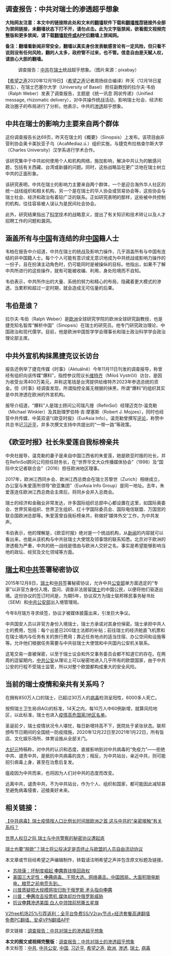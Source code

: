  <h2>调查报告：中共对瑞士的渗透超乎想象</h2> <p class="notice"><b>大陆网友注意：本文中的链接除此处和文末的<a href="https://github.com/bannedbook/fanqiang" >翻墙</a>软件下载和<a href="https://github.com/killgcd/justmysocks/blob/master/README.md">翻墙推荐</a>链接外全部为禁网链接，未翻墙状态下打不开，请勿点击。此为文字版禁闻，欲看图文视频完整版和更多禁闻，请下载<a href="https://github.com/bannedbook/fanqiang">翻墙软件或APP</a>后翻墙上禁闻网。</p><p>备注：翻墙看新闻非常安全，翻墙以真实身份发表敏感言论有一定风险，但只看不说则没有任何风险，翻的人太多，政府管不过来，也不管。信息自由是天赋人权，请放心大胆的翻墙。</b></p>  <div class="entry"> <figure><figcaption>调查报告：<a href="https://www.bannedbook.org/bnews/tag/%e4%b8%ad%e5%85%b1/" class="st_tag internal_tag" rel="tag" title="标签 中共 下的日志">中共</a>在<a href="https://www.bannedbook.org/bnews/tag/%e7%91%9e%e5%a3%ab/" class="st_tag internal_tag" rel="tag" title="标签 瑞士 下的日志">瑞士</a>统战超乎想象。（图片来源：pixabay）</figcaption></figure> <p>【<span class='wp_keywordlink_affiliate'><a href="https://www.soundofhope.org" title="希望之声" target="_blank">希望之声</a></span>2020年12月19日】（<a href="https://www.bannedbook.org/bnews/tag/%e5%b8%8c%e6%9c%9b%e4%b9%8b%e5%a3%b0/" class="st_tag internal_tag" rel="tag" title="标签 希望之声 下的日志">希望之声</a>记者周扬综合编译）昨天（12月18日星期五），在瑞士巴塞尔大学（University of Basel）担任副教授的拉尔夫·韦伯（Ralph Weber）发表了调查报告，主题是《统一讯息 网状传递》（Unified message, rhizomatic delivery），对中共操作统战活动，影响瑞士社会、经济和政治圈子的布局进行了分析。他表示，中共的<a href="https://www.bannedbook.org/bnews/tag/%E6%B8%97%E9%80%8F/" class="st_tag internal_tag" rel="tag" title="标签 渗透 下的日志">渗透</a>超乎想象。</p> <h2><strong>中共在瑞士的影响力主要来自两个群体</strong></h2> <p>这份调查报告长达69页，昨天在瑞士的《概要》（Sinopsis）上发布。该项目由非营利协会奥卡美狄亚子乌（AcaMediaz.ú.）组织实施，与捷克布拉格查尔斯大学（Charles University）汉学系进行学术合作。</p> <p>该研究集中于中共如何使用个人和机构网络，施加影响，解决中共认为的敏感问题，包括有关西藏、台湾或新疆的问题。同时，这些战略旨在更广泛地在瑞士树立中共的正面形象。</p> <p>该研究表明，中共在瑞士的影响力主要来自两个群体，一个是迎合海外华人社区的统一战线组织和相关机构，另一个是在瑞士的华人协会或贸易协会等，这些协会与瑞士社会、经济和政治有着较广泛的联系。正如研究表明的那样，这些被中共控制的机构，往往容易被人误认为是民间社会协会。</p> <p>此外，研究结果指出了<span class='wp_keywordlink'><a href="https://www.bannedbook.org/forum11/topic309.html" title="禁片：“科学”的棍子" target="_blank">科学</a></span>技术的战略意义，提出了有关知识和技术转让以及人才招聘工作的问题和漏洞。</p> <h2><strong>涵盖所有与<span class='wp_keywordlink_affiliate'><a href="https://www.bannedbook.org/" title="中国" target="_blank">中国</a></span>有连结的非<a href="https://www.bannedbook.org/bnews/tag/%E4%B8%AD%E5%9B%BD/" class="st_tag internal_tag" rel="tag" title="标签 中国 下的日志">中国</a>籍人士</strong></h2> <p>韦柏在报告中介绍道，中共在瑞士的统战及影响力操作，几乎涵盖所有与中国有连结的非中国籍人士。每个个人可能有意识或无意识地成为中共统战或影响力操作的一份子，且在扮演主动角色时，仍可能同时是被操纵的目标。他指出，如果不了解中共所进行的这些操作，就有可能被收编、利用，身处险境而不自知。</p> <p>韦伯表示，中共所作出的大量、系统的努力和精心的布局，隐藏着更大模式的渗透，当累积和超过一定时期，就会造成无可估量的后果。</p>  <h2><strong>韦伯是谁？</strong></h2> <p>拉尔夫·韦伯（Ralph Weber）是<a href="https://www.bannedbook.org/bnews/tag/%e6%ac%a7%e6%b4%b2/" class="st_tag internal_tag" rel="tag" title="标签 欧洲 下的日志">欧洲</a>全球研究学院的欧洲全球研究副教授，也是捷克知名智库“解析中国”（Sinopsis）在瑞士的研究员。他专门研究政治理论、中国政治和现代儒学。目前，他是欧洲中国哲学学会理事长和瑞士政治科学学会政治理论部主席。</p> <h2><strong>中共外宣机构抹黑捷克议长访台</strong></h2> <p>报告还例举了捷克传媒《时事》（Aktuálně）今年11月11日刊发的调查报导，称曾经有组织向该传媒“爆料”，指控参议院议长<a href="https://www.epochtimes.com/gb/tag/%E7%BB%B4%E7%89%B9%E9%BD%90.html">维特齐</a>（Miloš Vystrčil）访台，是因为收受台湾400万美元，并称这笔钱是台湾提供给维特齐2023年参选总统的资金。但《时事》经调查发现，所谓指控全属无根据的抹黑，所谓“爆料”的组织其实是中共渗透在欧洲的外宣机构。</p> <p>报导介绍道，“爆料”人是瑞士顾问公司瑞凡搜（RefinSol）经理迈克尔·温克勒（Michael Winkler）及其助理罗伯特·吉·摩塞斯（Robert J. Mojzes），同时也经营中共传媒、中英双语“《欧亚时报》（EurAsia Info）。温克勒曾撰写<span class='wp_keywordlink_affiliate'><a href="https://www.bannedbook.org/bnews/comments/" title="新闻评论" target="_blank">评论</a></span>，称赞中共总书记<a href="https://www.bannedbook.org/bnews/tag/%e4%b9%a0%e8%bf%91%e5%b9%b3/" class="st_tag internal_tag" rel="tag" title="标签 习近平 下的日志">习近平</a>，并多次撰文支持中共提出的“一带一路”等政策。</p> <h2><strong>《欧亚时报》社长朱爱莲自我标榜亲共</strong></h2> <p>中央社报导，温克勒的妻子是来自中国江西省的朱爱莲，她是欧亚时报的社长，并在RefinSol顾问公司担任财务长，在“世界华文大众传播媒体协会”（1998）及“国际中文记者联合会”（2016）担任欧洲地区理事。</p> <p>2017年，欧洲江西同乡会、欧洲江西总商会在瑞士苏黎世（Zurich）相继成立，办公室与朱爱莲所领导“欧亚集团”（EurAsia Info Group）是同一地址。去年，朱爱莲连任欧洲江西总商会主席后，将同乡会并入总商会。</p> <p>瑞士的经济和金融业非常发达，许多国际组织总部中心都设置在这里，如国际奥委会、世界贸易组织、世界卫生组织、红十字国际委员会、国际电信联盟、万国宫的联合国欧洲总部等。朱爱莲曾自我标榜亲共，称做好‘媒体外交’工作，为中共发声。</p> <p>韦伯表示，他的理解是，《欧亚时报》绝对是一个统战机构，从<span class='wp_keywordlink_affiliate'><a href="https://www.bannedbook.org/" title="新闻">新闻</a></span>的内容就可以看出来，也能从该机构与中共驻瑞士大使馆及领事馆的联系知悉。北京对于欧洲的渗透极为严重，中共的统一战线是借由与欧洲人交好之名，事实是希望能够影响当地的政坛、经贸及文化领域等方面。</p>  <h2><strong><a href="https://www.epochtimes.com/gb/tag/%E7%91%9E%E5%A3%AB.html">瑞士</a>和<a href="https://www.epochtimes.com/gb/tag/%E4%B8%AD%E5%85%B1.html">中共</a>签署秘密协议</strong></h2> <p>2015年12月8日，<a href="https://www.epochtimes.com/gb/tag/%E7%91%9E%E5%A3%AB.html">瑞士</a>和<a href="https://www.epochtimes.com/gb/tag/%E4%B8%AD%E5%85%B1.html">中共</a>签署秘密协议，允许中共<a href="https://www.epochtimes.com/gb/tag/%E5%85%AC%E5%AE%89%E9%83%A8.html">公安部</a>单方面选定的“专家”以非官方身份入境，盘问、调查非法居留<a href="https://www.epochtimes.com/gb/tag/%E7%91%9E%E5%A3%AB.html">瑞士</a>的中国公民，以便将他们驱逐出境。这份协议的签订时间是，为期5年，协议双方为瑞士联邦移民事务秘书处（SEM）和<a href="https://www.epochtimes.com/gb/tag/%E4%B8%AD%E5%85%B1.html">中共</a><a href="https://www.epochtimes.com/gb/tag/%E5%85%AC%E5%AE%89%E9%83%A8.html">公安部</a>出入境管理局。</p> <p>今年8月瑞方寻求续签，协议才被媒体披露出来，引发巨大争议。</p> <p>中共国安人员以非官方身份入境瑞士，瑞士方承诺对其身份保密。瑞士承担中共人士的费用，包括：每个出差日200瑞士法郎的补贴；前往瑞士的经济舱直飞机票和在瑞士境内与任务有关的旅行费用；靠近任务地点的适当住宿、办公空间和设施等等。允许他们根据任务需要与中共驻瑞士大使馆和中共国内公安机关联系。</p> <p>这笔交易一直被保密，以至于瑞士议会和外交事务委员会都不知道它的存在。在两周的逗留期内，<a href="https://www.bannedbook.org/bnews/tag/%E4%B8%AD%E5%85%B1%E5%85%AC%E5%AE%89/" class="st_tag internal_tag" rel="tag" title="标签 中共公安 下的日志">中共公安</a>从理论上可以秘密地进入几乎所有的欧盟国家，由于中共公安的行程不受瑞士监管，所以对整个欧盟都构成重大的安全风险。</p> <h2><strong>当前的瑞士疫情和亲共有关系吗？</strong></h2> <p>在拥有850万人口的瑞士，已超过30万人的<a href="https://www.bannedbook.org/bnews/tag/%e7%97%85%e6%af%92/" class="st_tag internal_tag" rel="tag" title="标签 病毒 下的日志">病毒</a>检测呈阳性，6000多人死亡。</p> <p>按照瑞士卫生局(BAG)的标准，14天之内，每10万人中60例新增，就算风险地区，以此标准，瑞士也进入<a href="https://www.bag.admin.ch/bag/de/home/krankheiten/ausbrueche-epidemien-pandemien/aktuelle-ausbrueche-epidemien/novel-cov/empfehlungen-fuer-reisende/quarantaene-einreisende.html" target="_blank">疫情高危国家/地区名单</a>。</p> <p>圣诞前夕，瑞士疫情状况令人堪忧，每日新增持高不下，医院处于紧张状态。联邦颁布节日期间的全国统一防疫措施，2020年12月22日至2021年1月22日，所有饭店、文化娱乐场所、体育设施从全部关门。</p>  <p><span class='wp_keywordlink_affiliate'><a href="http://www.epochtimes.com/" title="大纪元" target="_blank">大纪元</a></span>特稿称，对中共的认识和态度，直接影响到对中共病毒的“免疫力”——拒绝中共、谴责中共，是抵抗中共病毒的良方；相反，为中共站台，亲近中共，则可能招引病毒上身，甚至在治愈后复发。</p> <p>瘟疫因为中共而来，也将因为人们对中共的态度而改变。</p> <p>远离中共，谴责中共，不为中共站台，作为个人、组织和国家，都可能因此减轻甚至避免病毒侵害，迎接美好未来。</p> <h2><strong>相关链接：</strong></h2> <p><a href="https://www.soundofhope.org/post/363331">【中共病毒】瑞士疫情按人口比例长时间居欧洲之首 这与中共的“亲密接触”有关系吗？</a></p> <p><a href="https://www.soundofhope.org/post/452386">世界人权日之际 瑞士与中共警察的秘密协议遭起底</a></p> <p><a href="https://www.soundofhope.org/post/415075">瑞士也要“脱欧”？瑞士将公投决定是否终止与欧盟的人员自由流动协议</a></p> <p>本文章或节目经希望之声编辑制作，转载请注明希望之声并包含原文标题及链接。</p>  <ul class='op-related-articles' title='相关阅读'> <li><a href='https://www.bannedbook.org/bnews/comments/20201220/1451319.html' target='_blank'>苏晓康：坏制度崛起 <b>中共</b>靠钱挽回政权</a></li> <li><a href='https://www.bannedbook.org/bnews/bannedvideo/20201220/1451288.html' target='_blank'>美国三大定性：<b>中共</b>病毒、干预大选、网络袭击。中国困局，大面积限电断电，粮荒之前电荒先到。</a></li> <li><a href='https://www.bannedbook.org/bnews/topimagenews/20201220/1451269.html' target='_blank'>川普质疑把大规模网攻归咎于俄罗斯 矛头指向<b>中共</b></a></li> <li><a href='https://www.bannedbook.org/bnews/comments/20201220/1451262.html' target='_blank'>川普：<b>中共</b>攻击投票机 媒体却炒作俄罗斯威胁</a></li> <li><a href='https://www.bannedbook.org/bnews/taiwannews/20201220/1451202.html' target='_blank'>抗议<b>中共</b>渗透美国 白人中领馆前怒撕五星旗</a></li> </ul> <p class="texttj"> <a href="https://www.bannedbook.org/forum23/topic22702.html" target="_blank">V2free机场25%引荐返利：全平台免费SS/V2ray节点+经济套餐高速翻墙</a><br/> <a href="https://github.com/bannedbook/fanqiang/wiki/%E7%A6%81%E9%97%BB%E7%BD%91%E5%AE%89%E5%8D%93%E7%BF%BB%E5%A2%99%E6%96%B0%E9%97%BBAPP" target="_blank">免费PC翻墙、安卓VPN翻墙APP</a></p><p>原文链接：<a class="src_link"  href="https://www.soundofhope.org/post/455359" target="_blank">调查报告：中共对瑞士的渗透超乎想象</a></p><a name='sharetosocial'></a>       <div><b>本文的图文或视频完整版</b>：<a href='https://www.bannedbook.org/bnews/comments/20201220/1451324.html'>调查报告：中共对瑞士的渗透超乎想象</a></div>  </div><!--END ENTRY--> <div class="postfooter"> <div>本文标签：<a href="https://www.bannedbook.org/bnews/tag/%e4%b8%ad%e5%85%b1/" rel="tag">中共</a>, <a href="https://www.bannedbook.org/bnews/tag/%E4%B8%AD%E5%85%B1%E5%85%AC%E5%AE%89/" rel="tag">中共公安</a>, <a href="https://www.bannedbook.org/bnews/tag/%E4%B8%AD%E5%9B%BD/" rel="tag">中国</a>, <a href="https://www.bannedbook.org/bnews/tag/%e4%b9%a0%e8%bf%91%e5%b9%b3/" rel="tag">习近平</a>, <a href="https://www.bannedbook.org/bnews/tag/%e5%b8%8c%e6%9c%9b%e4%b9%8b%e5%a3%b0/" rel="tag">希望之声</a>, <a href="https://www.bannedbook.org/bnews/tag/%e6%ac%a7%e6%b4%b2/" rel="tag">欧洲</a>, <a href="https://www.bannedbook.org/bnews/tag/%E6%B8%97%E9%80%8F/" rel="tag">渗透</a>, <a href="https://www.bannedbook.org/bnews/tag/%e7%91%9e%e5%a3%ab/" rel="tag">瑞士</a>, <a href="https://www.bannedbook.org/bnews/tag/%e7%97%85%e6%af%92/" rel="tag">病毒</a></div>  </div><!--END POSTFOOTER--> 